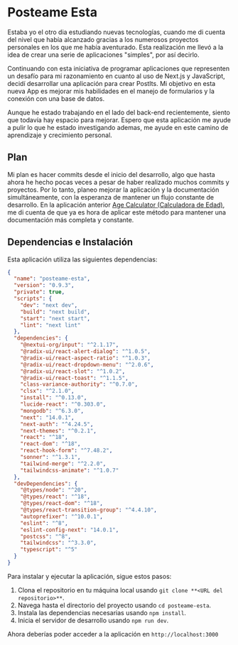 # Posteame Esta

Estaba yo el otro dia estudiando nuevas tecnologías, cuando me di cuenta del nivel que había alcanzado gracias a los numerosos proyectos personales en los que me había aventurado. Esta realización me llevó a la idea de crear una serie de aplicaciones "simples", por así decirlo.

Continuando con esta iniciativa de programar aplicaciones que representen un desafío para mi razonamiento en cuanto al uso de Next.js y JavaScript, decidí desarrollar una aplicación para crear PostIts. Mi objetivo en esta nueva App es mejorar mis habilidades en el manejo de formularios y la conexión con una base de datos.

Aunque he estado trabajando en el lado del back-end recientemente, siento que todavía hay espacio para mejorar. Espero que esta aplicación me ayude a pulir lo que he estado investigando ademas, me ayude en este camino de aprendizaje y crecimiento personal.

## Plan

Mi plan es hacer commits desde el inicio del desarrollo, algo que hasta ahora he hecho pocas veces a pesar de haber realizado muchos commits y proyectos. Por lo tanto, planeo mejorar la aplicación y la documentación simultáneamente, con la esperanza de mantener un flujo constante de desarrollo. En la aplicación anterior [Age Calculator (Calculadora de Edad)](https://github.com/ArturoGabrielRamirez/AgeCalculator#calculadora-de-edad), me di cuenta de que ya es hora de aplicar este método para mantener una documentación más completa y constante.

## Dependencias e Instalación

Esta aplicación utiliza las siguientes dependencias:

```json
{
  "name": "posteame-esta",
  "version": "0.9.3",
  "private": true,
  "scripts": {
    "dev": "next dev",
    "build": "next build",
    "start": "next start",
    "lint": "next lint"
  },
  "dependencies": {
    "@nextui-org/input": "^2.1.17",
    "@radix-ui/react-alert-dialog": "^1.0.5",
    "@radix-ui/react-aspect-ratio": "^1.0.3",
    "@radix-ui/react-dropdown-menu": "^2.0.6",
    "@radix-ui/react-slot": "^1.0.2",
    "@radix-ui/react-toast": "^1.1.5",
    "class-variance-authority": "^0.7.0",
    "clsx": "^2.1.0",
    "install": "^0.13.0",
    "lucide-react": "^0.303.0",
    "mongodb": "^6.3.0",
    "next": "14.0.1",
    "next-auth": "^4.24.5",
    "next-themes": "^0.2.1",
    "react": "^18",
    "react-dom": "^18",
    "react-hook-form": "^7.48.2",
    "sonner": "^1.3.1",
    "tailwind-merge": "^2.2.0",
    "tailwindcss-animate": "^1.0.7"
  },
  "devDependencies": {
    "@types/node": "^20",
    "@types/react": "^18",
    "@types/react-dom": "^18",
    "@types/react-transition-group": "^4.4.10",
    "autoprefixer": "^10.0.1",
    "eslint": "^8",
    "eslint-config-next": "14.0.1",
    "postcss": "^8",
    "tailwindcss": "^3.3.0",
    "typescript": "^5"
  }
}
```

Para instalar y ejecutar la aplicación, sigue estos pasos:

1. Clona el repositorio en tu máquina local usando `git clone **<URL del repositorio>**`.
2. Navega hasta el directorio del proyecto usando `cd posteame-esta`.
3. Instala las dependencias necesarias usando `npm install`.
4. Inicia el servidor de desarrollo usando `npm run dev`.

Ahora deberías poder acceder a la aplicación en `http://localhost:3000`
